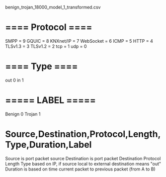 benign_trojan_18000_model_1_transformed.csv

# ==== Protocol ====

SMPP = 9
GQUIC = 8
KNXnet/IP = 7
WebSocket = 6
ICMP = 5
HTTP = 4
TLSv1.3 = 3
TLSv1.2 = 2
tcp = 1
udp = 0

# ==== Type ====

out 0
in 1

# ===== LABEL =====
Benign 0
Trojan 1

# Source,Destination,Protocol,Length,Type,Duration,Label

Source is port packet source
Destination is port packet Destination
Protocol
Length
Type based on IP, if source local to external destination means "out"
Duration is based on time current packet to previous packet (from A to B)